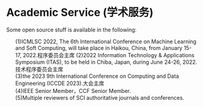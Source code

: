 
# Academic Service (学术服务)

Some open source stuff is available in the following:


<ol>
<!-- <p style="margin-top: 8px;"><li>Masked Auto-Encoder implementation is <a href = "https://github.com/liujiyuan13/MAE-code">here</a>.</li></p>)-->

</ol>
<ol>
<p style="margin-top: 8px;">
(1)ICMLSC 2022, The 6th International Conference on Machine Learning and Soft Computing, will take place in Haikou, China, from January 15-17, 2022.程序委员会主席
 <bo>
(2)2022 Information Technology & Applications Symposium (ITAS), to be held in Chiba, Japan, during June 24-26, 2022.技术程序委员会主席<br>
(3)the 2023 9th International Conference on Computing and Data Engineering (ICCDE 2023).大会主席<br>
(4)IEEE Senior Member，CCF Senior Member.<br>
(5)Multiple reviewers of SCI authoritative journals and conferences.<br>
 
</p>
</ol>
